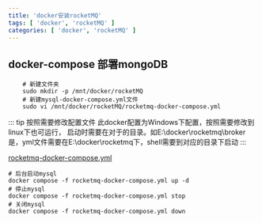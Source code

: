 ```yaml
---
title: 'docker安装rocketMQ'
tags: [ 'docker', 'rocketMQ' ]
categories: [ 'docker', 'rocketMQ' ]
---
```


## docker-compose 部署mongoDB

```shell
    # 新建文件夹
    sudo mkdir -p /mnt/docker/rocketMQ
    # 新建mysql-docker-compose.yml文件
    sudo vi /mnt/docker/rocketMQ/rocketmq-docker-compose.yml
```

::: tip 按照需要修改配置文件
此docker配置为Windows下配置，按照需要修改到linux下也可运行，
启动时需要在对于的目录。如E:\docker\rocketmq\broker是，yml文件需要在E:\docker\rocketmq下，shell需要到对应的目录下启动
:::

[rocketmq-docker-compose.yml](rocketmq-docker-compose.yml)

```shell
# 后台启动mysql
docker compose -f rocketmq-docker-compose.yml up -d
# 停止mysql
docker compose -f rocketmq-docker-compose.yml stop    
# 关闭mysql
docker compose -f rocketmq-docker-compose.yml down
        
```